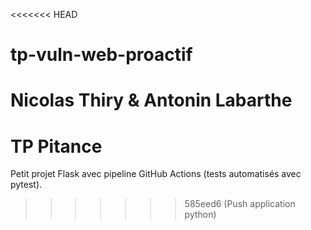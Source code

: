<<<<<<< HEAD
# tp-vuln-web-proactif
Nicolas Thiry &amp; Antonin Labarthe
=======
# TP Pitance

Petit projet Flask avec pipeline GitHub Actions (tests automatisés avec pytest).
>>>>>>> 585eed6 (Push application python)
